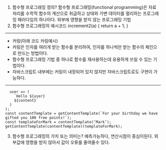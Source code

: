 1. 함수형 프로그래밍 정의?
   함수형 프로그래밍(functional programming)은 자료 처리를 수학적 함수의 계산으로 취급하고 상태와 가변 데이터를 멀리하는 프로그래밍 패러다임의 하나이다.
   외부에 영향을 받지 않는 프로그래밍 기법
2. 함수형 프로그래밍의 예시코드
   increment2(a) {
   return a + 1;
   }

---

- 커링(아래 코드 커링예시)
- 커링은 인자를 여러개 받는 함수를 분리하여, 인자를 하나씩만 받는 함수의 체인으로 만드는 방법이다.
- 함수형 프로그래밍 기법 중 하나로 함수를 재사용하는데 유용하게 쓰일 수 있는 기법이다.
- 자바스크립트 내부에는 커링이 내장되어 있지 않지만 자바스크립트로도 구현이 가능하다.

---

```const getContentTemplate = content => (
  user => (
    `Hello ${user}
    ${content}`
  )
);
const contentTemplate = getContentTemplate(`For your birthday we have gifted you 100 free points!`);
const templateForMark = contentTemplate(‘Mark’);
getContentTemplate(contentTemplate)(templateForMark);
```

3. 함수형 프로그래밍의 가치 또는 의미는?
   예측가능하다, 연산시점이 중심이된다. 외부값에 영향을 받지 않아서 값이 오류를 줄여줄수 있다.

